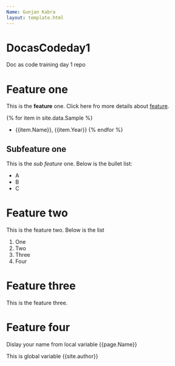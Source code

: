 ```yaml
---
Name: Gunjan Kabra
layout: template.html
---
```


# DocasCodeday1
Doc as code training day 1 repo

# Feature one

This is the **feature** one. Click here fro more details about [feature](https://techwriterstribe.com/course/docs-as-code-jekyll/).

{% for item in site.data.Sample %} 
- {{item.Name}}, {{item.Year}} 
{% endfor %}

## Subfeature one

This is the _sub feature_ one. Below is the bullet list:
- A
- B
- C

# Feature two

This is the feature two. Below is the list
1. One
2. Two
3. Three
4. Four

# Feature three

This is the feature three.

# Feature four

Dislay your name from local variable {{page.Name}}

This is global variable {{site.author}}
